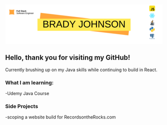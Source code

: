 ![Banner](bradyJohnsonGitHubBanner.png)

## **Hello, thank you for visiting my GitHub!**

Currently brushing up on my Java skills while continuing to build in React.<br />

### What I am learning:
-Udemy Java Course

### Side Projects
-scoping a website build for RecordsontheRocks.com



